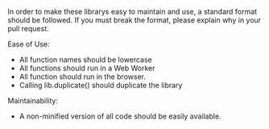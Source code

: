 In order to make these librarys easy to maintain and use, a standard format should be followed. If you must break the format, please explain why in your pull request.

Ease of Use:
- All function names should be lowercase
- All functions should run in a Web Worker
- All function should run in the browser.
- Calling lib.duplicate() should duplicate the library

Maintainability:
- A non-minified version of all code should be easily available.
